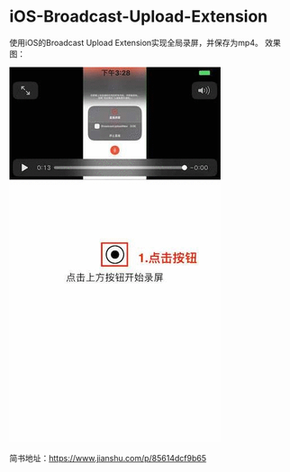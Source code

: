 # iOS-Broadcast-Upload-Extension
 
使用iOS的Broadcast Upload Extension实现全局录屏，并保存为mp4。
效果图：

![效果图](img/final.gif)

简书地址：https://www.jianshu.com/p/85614dcf9b65
